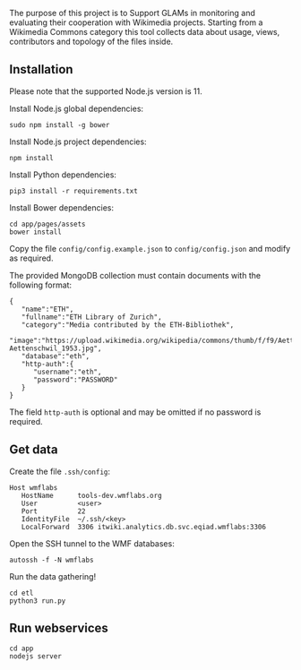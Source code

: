 The purpose of this project is to Support GLAMs in monitoring and evaluating
their cooperation with Wikimedia projects. Starting from a Wikimedia Commons
category this tool collects data about usage, views, contributors and topology
of the files inside.

## Installation
Please note that the supported Node.js version is 11.

Install Node.js global dependencies:
```
sudo npm install -g bower
```

Install Node.js project dependencies:
```
npm install
```

Install Python dependencies:
```
pip3 install -r requirements.txt
```

Install Bower dependencies:
```
cd app/pages/assets
bower install
```

Copy the file `config/config.example.json` to `config/config.json` and modify as required.

The provided MongoDB collection must contain documents with the following format:
```
{
   "name":"ETH",
   "fullname":"ETH Library of Zurich",
   "category":"Media contributed by the ETH-Bibliothek",
   "image":"https://upload.wikimedia.org/wikipedia/commons/thumb/f/f9/Aettenschwil_1953.jpg/640px-Aettenschwil_1953.jpg",
   "database":"eth",
   "http-auth":{
      "username":"eth",
      "password":"PASSWORD"
   }
}
```

The field `http-auth` is optional and may be omitted if no password is required.

## Get data
Create the file `.ssh/config`:
```
Host wmflabs
   HostName      tools-dev.wmflabs.org
   User          <user>
   Port          22
   IdentityFile  ~/.ssh/<key>
   LocalForward  3306 itwiki.analytics.db.svc.eqiad.wmflabs:3306
```

Open the SSH tunnel to the WMF databases:
```
autossh -f -N wmflabs
```

Run the data gathering!
```
cd etl
python3 run.py
```

## Run webservices
```
cd app
nodejs server
```
